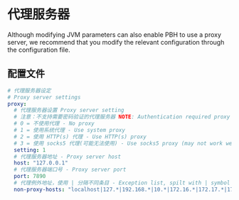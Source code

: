 # 代理服务器

Although modifying JVM parameters can also enable PBH to use a proxy server, we recommend that you modify the relevant configuration through the configuration file.

## 配置文件
```yaml
# 代理服务器设定
# Proxy server settings
proxy:
  # 代理服务器设置 Proxy server setting
  # 注意：不支持需要密码验证的代理服务器 NOTE: Authentication required proxy servers are not supported
  # 0 = 不使用代理 - No proxy
  # 1 = 使用系统代理 - Use system proxy
  # 2 = 使用 HTTP(s) 代理 - Use HTTP(s) proxy
  # 3 = 使用 socks5 代理(可能无法使用) - Use socks5 proxy (may not work well)
  setting: 1
  # 代理服务器地址 - Proxy server host
  host: "127.0.0.1"
  # 代理服务器端口号 - Proxy server port
  port: 7890
  # 代理例外地址，使用 | 分隔不同条目 - Exception list, spilt with | symbol
  non-proxy-hosts: "localhost|127.*|192.168.*|10.*|172.16.*|172.17.*|172.18.*|172.19.*|172.20.*|172.21.*|172.22.*|172.23.*|172.24.*|172.25.*|172.26.*|172.27.*|172.28.*|172.29.*|172.30.*|172.31.*|*.local|*.lan"

```